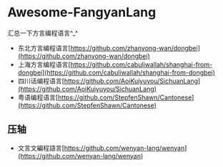 # Awesome-FangyanLang
汇总一下方言编程语言^_^

* 东北方言编程语言[https://github.com/zhanyong-wan/dongbei](https://github.com/zhanyong-wan/dongbei)
* 上海方言编程语言[https://github.com/cabuliwallah/shanghai-from-dongbei](https://github.com/cabuliwallah/shanghai-from-dongbei)
* 四川话编程语言[https://github.com/AoiKuiyuyou/SichuanLang](https://github.com/AoiKuiyuyou/SichuanLang)
* 粤语编程语言[https://github.com/StepfenShawn/Cantonese](https://github.com/StepfenShawn/Cantonese)

## 压轴
* 文言文編程語言[https://github.com/wenyan-lang/wenyan](https://github.com/wenyan-lang/wenyan)
